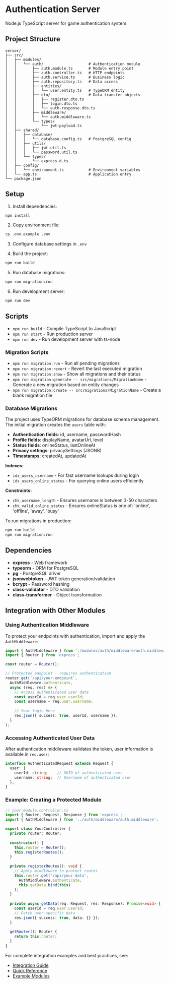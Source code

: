 # Authentication Server

Node.js TypeScript server for game authentication system.

## Project Structure

```
server/
├── src/
│   ├── modules/
│   │   └── auth/                    # Authentication module
│   │       ├── auth.module.ts       # Module entry point
│   │       ├── auth.controller.ts   # HTTP endpoints
│   │       ├── auth.service.ts      # Business logic
│   │       ├── auth.repository.ts   # Data access
│   │       ├── entities/
│   │       │   └── user.entity.ts   # TypeORM entity
│   │       ├── dto/                 # Data transfer objects
│   │       │   ├── register.dto.ts
│   │       │   ├── login.dto.ts
│   │       │   └── auth-response.dto.ts
│   │       ├── middleware/
│   │       │   └── auth.middleware.ts
│   │       └── types/
│   │           └── jwt-payload.ts
│   ├── shared/
│   │   ├── database/
│   │   │   └── database.config.ts   # PostgreSQL config
│   │   ├── utils/
│   │   │   ├── jwt.util.ts
│   │   │   └── password.util.ts
│   │   └── types/
│   │       └── express.d.ts
│   ├── config/
│   │   └── environment.ts           # Environment variables
│   └── app.ts                       # Application entry
└── package.json
```

## Setup

1. Install dependencies:
```bash
npm install
```

2. Copy environment file:
```bash
cp .env.example .env
```

3. Configure database settings in `.env`

4. Build the project:
```bash
npm run build
```

5. Run database migrations:
```bash
npm run migration:run
```

6. Run development server:
```bash
npm run dev
```

## Scripts

- `npm run build` - Compile TypeScript to JavaScript
- `npm run start` - Run production server
- `npm run dev` - Run development server with ts-node

### Migration Scripts

- `npm run migration:run` - Run all pending migrations
- `npm run migration:revert` - Revert the last executed migration
- `npm run migration:show` - Show all migrations and their status
- `npm run migration:generate -- src/migrations/MigrationName` - Generate a new migration based on entity changes
- `npm run migration:create -- src/migrations/MigrationName` - Create a blank migration file

### Database Migrations

The project uses TypeORM migrations for database schema management. The initial migration creates the `users` table with:

- **Authentication fields**: id, username, passwordHash
- **Profile fields**: displayName, avatarUrl, level
- **Status fields**: onlineStatus, lastOnlineAt
- **Privacy settings**: privacySettings (JSONB)
- **Timestamps**: createdAt, updatedAt

**Indexes:**
- `idx_users_username` - For fast username lookups during login
- `idx_users_online_status` - For querying online users efficiently

**Constraints:**
- `chk_username_length` - Ensures username is between 3-50 characters
- `chk_valid_online_status` - Ensures onlineStatus is one of: 'online', 'offline', 'away', 'busy'

To run migrations in production:
```bash
npm run build
npm run migration:run
```

## Dependencies

- **express** - Web framework
- **typeorm** - ORM for PostgreSQL
- **pg** - PostgreSQL driver
- **jsonwebtoken** - JWT token generation/validation
- **bcrypt** - Password hashing
- **class-validator** - DTO validation
- **class-transformer** - Object transformation

## Integration with Other Modules

### Using Authentication Middleware

To protect your endpoints with authentication, import and apply the `AuthMiddleware`:

```typescript
import { AuthMiddleware } from './modules/auth/middleware/auth.middleware';
import { Router } from 'express';

const router = Router();

// Protected endpoint - requires authentication
router.get('/api/your-endpoint', 
  AuthMiddleware.authenticate,
  async (req, res) => {
    // Access authenticated user data
    const userId = req.user.userId;
    const username = req.user.username;
    
    // Your logic here
    res.json({ success: true, userId, username });
  }
);
```

### Accessing Authenticated User Data

After authentication middleware validates the token, user information is available in `req.user`:

```typescript
interface AuthenticatedRequest extends Request {
  user: {
    userId: string;    // UUID of authenticated user
    username: string;  // Username of authenticated user
  };
}
```

### Example: Creating a Protected Module

```typescript
// your-module.controller.ts
import { Router, Request, Response } from 'express';
import { AuthMiddleware } from '../auth/middleware/auth.middleware';

export class YourController {
  private router: Router;
  
  constructor() {
    this.router = Router();
    this.registerRoutes();
  }
  
  private registerRoutes(): void {
    // Apply middleware to protect routes
    this.router.get('/api/your-data', 
      AuthMiddleware.authenticate,
      this.getData.bind(this)
    );
  }
  
  private async getData(req: Request, res: Response): Promise<void> {
    const userId = req.user.userId;
    // Fetch user-specific data
    res.json({ success: true, data: {} });
  }
  
  getRouter(): Router {
    return this.router;
  }
}
```

For complete integration examples and best practices, see:
- [Integration Guide](../.kiro/specs/authentication-system/INTEGRATION_GUIDE.md)
- [Quick Reference](../.kiro/specs/authentication-system/QUICK_INTEGRATION_REFERENCE.md)
- [Example Modules](../.kiro/specs/authentication-system/examples/)
